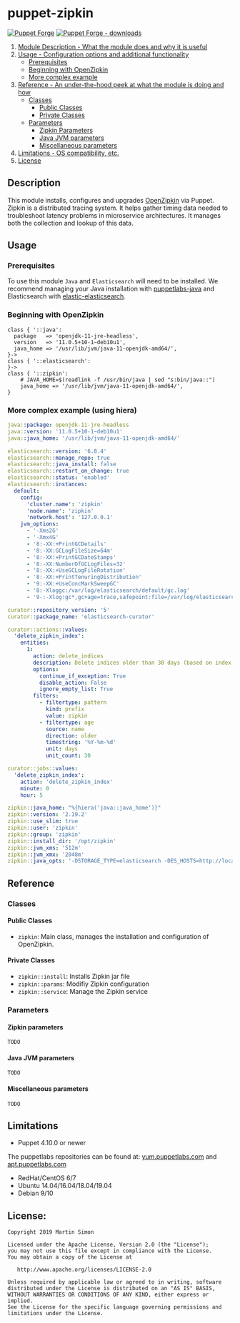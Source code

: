 # puppet-zipkin

[![Puppet Forge](https://img.shields.io/puppetforge/v/barnumbirr/zipkin.svg)](https://forge.puppetlabs.com/barnumbirr/zipkin)
[![Puppet Forge - downloads](https://img.shields.io/puppetforge/dt/barnumbirr/zipkin.svg)](https://forge.puppetlabs.com/barnumbirr/zipkin)

1. [Module Description - What the module does and why it is useful](#description)
2. [Usage - Configuration options and additional functionality](#usage)
    * [Prerequisites](#prerequisites)
    * [Beginning with OpenZipkin](#beginning-with-openzipkin)
    * [More complex example](#more-complex-example)
3. [Reference - An under-the-hood peek at what the module is doing and how](#reference)
    * [Classes](#classes)
        * [Public Classes](#public-classes)
        * [Private Classes](#private-classes)
    * [Parameters](#parameters)
        * [Zipkin Parameters](#zipkin-parameters)
        * [Java JVM parameters](#java-jvm-parameters)
        * [Miscellaneous parameters](#miscellaneous-parameters)
4. [Limitations - OS compatibility, etc.](#limitations)
5. [License](#license)

## Description

This module installs, configures and upgrades [OpenZipkin](https://zipkin.io/) via Puppet. Zipkin is a distributed tracing system.
It helps gather timing data needed to troubleshoot latency problems in microservice architectures. It manages both the collection and lookup of this data.

## Usage

### Prerequisites

To use this module ```Java``` and ```Elasticsearch``` will need to be installed. We recommend managing your Java installation with
[puppetlabs-java](https://forge.puppet.com/puppetlabs/java) and Elasticsearch with [elastic-elasticsearch](https://forge.puppet.com/elastic/elasticsearch).

### Beginning with OpenZipkin

```puppet
class { '::java':
  package   => 'openjdk-11-jre-headless',
  version   => '11.0.5+10-1~deb10u1',
  java_home => '/usr/lib/jvm/java-11-openjdk-amd64/',
}->
class { '::elasticsearch':
}->
class { '::zipkin':
    # JAVA_HOME=$(readlink -f /usr/bin/java | sed "s:bin/java::")
    java_home => '/usr/lib/jvm/java-11-openjdk-amd64/',
}
```

### More complex example (using hiera)
```yaml
java::package: openjdk-11-jre-headless
java::version: '11.0.5+10-1~deb10u1'
java::java_home: '/usr/lib/jvm/java-11-openjdk-amd64/'

elasticsearch::version: '6.8.4'
elasticsearch::manage_repo: true
elasticsearch::java_install: false
elasticsearch::restart_on_change: true
elasticsearch::status: 'enabled'
elasticsearch::instances:
  default:
    config:
      'cluster.name': 'zipkin'
      'node.name': 'zipkin'
      'network.host': '127.0.0.1'
    jvm_options:
      - '-Xms2G'
      - '-Xmx4G'
      - '8:-XX:+PrintGCDetails'
      - '8:-XX:GCLogFileSize=64m'
      - '8:-XX:+PrintGCDateStamps'
      - '8:-XX:NumberOfGCLogFiles=32'
      - '8:-XX:+UseGCLogFileRotation'
      - '8:-XX:+PrintTenuringDistribution'
      - '9:-XX:+UseConcMarkSweepGC'
      - '8:-Xloggc:/var/log/elasticsearch/default/gc.log'
      - '9-:-Xlog:gc*,gc+age=trace,safepoint:file=/var/log/elasticsearch/default/gc.log:utctime,pid,tags:filecount=32,filesize=64m'

curator::repository_version: '5'
curator::package_name: 'elasticsearch-curator'

curator::actions::values:
  'delete_zipkin_index':
    entities:
      1:
        action: delete_indices
        description: Delete indices older than 30 days (based on index name)
        options:
          continue_if_exception: True
          disable_action: False
          ignore_empty_list: True
        filters:
          - filtertype: pattern
            kind: prefix
            value: zipkin
          - filtertype: age
            source: name
            direction: older
            timestring: '%Y-%m-%d'
            unit: days
            unit_count: 30

curator::jobs::values:
  'delete_zipkin_index':
    action: 'delete_zipkin_index'
    minute: 0
    hour: 5

zipkin::java_home: "%{hiera('java::java_home')}"
zipkin::version: '2.19.2'
zipkin::use_slim: true
zipkin::user: 'zipkin'
zipkin::group: 'zipkin'
zipkin::install_dir: '/opt/zipkin'
zipkin::jvm_xms: '512m'
zipkin::jvm_xmx: '2048m'
zipkin::java_opts: '-DSTORAGE_TYPE=elasticsearch -DES_HOSTS=http://localhost:9200'
```

## Reference

### Classes

#### Public Classes

* `zipkin`: Main class, manages the installation and configuration of OpenZipkin.

#### Private Classes

* `zipkin::install`: Installs Zipkin jar file
* `zipkin::params`: Modifiy Zipkin configuration
* `zipkin::service`: Manage the Zipkin service

### Parameters

#### Zipkin parameters
```
TODO
```

#### Java JVM parameters
```
TODO
```

#### Miscellaneous parameters
```
TODO
```

## Limitations

* Puppet 4.10.0 or newer

The puppetlabs repositories can be found at: [yum.puppetlabs.com](https://yum.puppetlabs.com) and [apt.puppetlabs.com](https://apt.puppetlabs.com/)

* RedHat/CentOS 6/7
* Ubuntu 14.04/16.04/18.04/19.04
* Debian 9/10

## License:

```
Copyright 2019 Martin Simon

Licensed under the Apache License, Version 2.0 (the "License");
you may not use this file except in compliance with the License.
You may obtain a copy of the License at

   http://www.apache.org/licenses/LICENSE-2.0

Unless required by applicable law or agreed to in writing, software
distributed under the License is distributed on an "AS IS" BASIS,
WITHOUT WARRANTIES OR CONDITIONS OF ANY KIND, either express or implied.
See the License for the specific language governing permissions and
limitations under the License.
```
